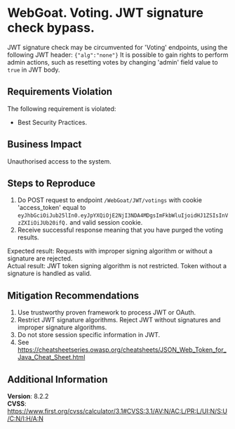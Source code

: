 # WebGoat. Voting. JWT signature check bypass. 
JWT signature check may be circumvented for 'Voting' endpoints, using the following JWT header: `{"alg":"none"}`
It is possible to gain rights to perform admin actions, such as resetting votes by changing 'admin' field value to `true` in JWT body. 

## Requirements Violation
The following requirement is violated: 
- Best Security Practices.

## Business Impact
Unauthorised access to the system.

## Steps to Reproduce
1. Do POST request to endpoint `/WebGoat/JWT/votings` with cookie 'access_token' equal to `eyJhbGciOiJub25lIn0.eyJpYXQiOjE2NjI3NDA4MDgsImFkbWluIjoidHJ1ZSIsInVzZXIiOiJUb20ifQ.` and valid session cookie.
2. Receive successful response meaning that you have purged the voting results.  

Expected result: Requests with improper signing algorithm or without a signature are rejected.  
Actual result: JWT token signing algorithm is not restricted. Token without a signature is handled as valid.  

## Mitigation Recommendations
1. Use trustworthy proven framework to process JWT or OAuth. 
2. Restrict JWT signature algorithms. Reject JWT without signatures and improper signature algorithms. 
3. Do not store session specific information in JWT.
4. See https://cheatsheetseries.owasp.org/cheatsheets/JSON_Web_Token_for_Java_Cheat_Sheet.html

## Additional Information
**Version**: 8.2.2  
**CVSS**: https://www.first.org/cvss/calculator/3.1#CVSS:3.1/AV:N/AC:L/PR:L/UI:N/S:U/C:N/I:H/A:N